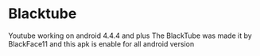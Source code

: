 # Blacktube
Youtube working on android 4.4.4 and plus
The BlackTube was made it by BlackFace11 and this apk is enable for all android version 
